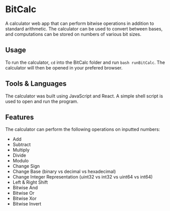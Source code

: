 # BitCalc
A calculator web app that can perform bitwise operations in addition to standard arithmetic. The calculator can be used to convert between bases, and computations can be stored on numbers of various bit sizes.

## Usage
To run the calculator, `cd` into the BitCalc folder and run `bash runBitCalc`. The calculator will then be opened in your prefered browser.

## Tools & Languages
The calculator was built using JavaScript and React. A simple shell script is used to open and run the program.

## Features
The calculator can perform the following operations on inputted numbers:
- Add
- Subtract
- Multiply
- Divide
- Modulo
- Change Sign
- Change Base (binary vs decimal vs hexadecimal)
- Change Integer Representation (uint32 vs int32 vs uint64 vs int64)
- Left & Right Shift
- Bitwise And
- Bitwise Or
- Bitwise Xor
- Bitwise Invert
